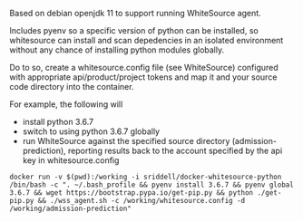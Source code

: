 Based on debian openjdk 11 to support running WhiteSource agent.

Includes pyenv so a specific version of python can be installed, so whitesource can install and scan depedencies in an isolated environment without any chance of installing python modules globally.

Do to so, create a whitesource.config file (see WhiteSource) configured with appropriate api/product/project tokens and map it and your source code directory into the container.

For example, the following will

* install python 3.6.7
* switch to using python 3.6.7 globally
* run WhiteSource against the specified source directory (admission-prediction), reporting results back to the account specified by the api key in whitesource.config


```
docker run -v $(pwd):/working -i sriddell/docker-whitesource-python /bin/bash -c ". ~/.bash_profile && pyenv install 3.6.7 && pyenv global 3.6.7 && wget https://bootstrap.pypa.io/get-pip.py && python ./get-pip.py && ./wss_agent.sh -c /working/whitesource.config -d /working/admission-prediction"
```